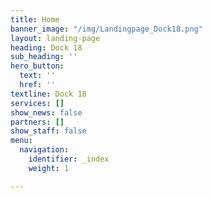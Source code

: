 ```yaml
---
title: Home
banner_image: "/img/Landingpage_Dock18.png"
layout: landing-page
heading: Dock 18
sub_heading: ''
hero_button:
  text: ''
  href: ''
textline: Dock 18
services: []
show_news: false
partners: []
show_staff: false
menu:
  navigation:
    identifier: _index
    weight: 1

---
```

